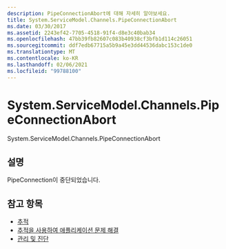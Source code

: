 ```yaml
---
description: PipeConnectionAbort에 대해 자세히 알아보세요.
title: System.ServiceModel.Channels.PipeConnectionAbort
ms.date: 03/30/2017
ms.assetid: 2243ef42-7705-4518-91f4-d8e3c40bab34
ms.openlocfilehash: 47bb39fb82607c083b40938cf3bfb1d114c26051
ms.sourcegitcommit: ddf7edb67715a5b9a45e3dd44536dabc153c1de0
ms.translationtype: MT
ms.contentlocale: ko-KR
ms.lasthandoff: 02/06/2021
ms.locfileid: "99788100"
---
```

# <a name="systemservicemodelchannelspipeconnectionabort"></a>System.ServiceModel.Channels.PipeConnectionAbort

System.ServiceModel.Channels.PipeConnectionAbort  
  
## <a name="description"></a>설명  

 PipeConnection이 중단되었습니다.  
  
## <a name="see-also"></a>참고 항목

- [추적](index.md)
- [추적을 사용하여 애플리케이션 문제 해결](using-tracing-to-troubleshoot-your-application.md)
- [관리 및 진단](../index.md)
